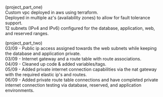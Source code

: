 (project_part_one)  
Custom vpc deployed in aws using terraform.  
Deployed in multiple az's (availability zones) to allow for fault tolerance support.  
12 subnets (IPv4 and IPv6) configured for the database, application, web, and reserved ranges.  

(project_part_two)  
03/09 - Public ip access assigned towards the web subnets while keeping the database and application private.  
03/09 - Internet gateway and a route table with route associations.  
04/09 - Cleaned up code & added variables/tags.  
05/09 - Added private internet connection capabilities via the nat gateway with the required elastic ip's and routes.  
06/09 - Added private route table connections and have completed private internet connection testing via database, reserved, and application environments.